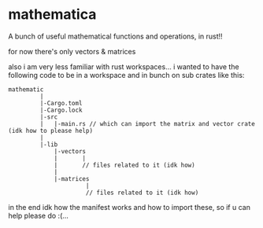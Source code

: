 # mathematica

A bunch of useful mathematical functions and operations, in rust!!

for now there's only vectors & matrices

also i am very less familiar with rust workspaces... i wanted to have the following code to be in a workspace and in bunch on sub crates like this:

```
mathematic
         |
         |-Cargo.toml
         |-Cargo.lock
         |-src
         |   |-main.rs // which can import the matrix and vector crate (idk how to please help)
         |
         |-lib
             |-vectors
             |       |
             |       // files related to it (idk how)
             |
             |-matrices
                      |
                      // files related to it (idk how)
```

in the end idk how the manifest works and how to import these, so if u can help please do :(...
